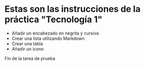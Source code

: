 # Estas son las instrucciones de la práctica "Tecnología 1"

* Añadir un encabezado en negrita y cursiva
* Crear una lista utilizando Markdown
* Crear una tabla
* Añadir un icono

Fin de la tarea de prueba
